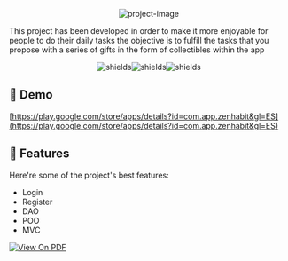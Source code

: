<p align="center"><img src="https://i.imgur.com/Tc1pPRK.png" alt="project-image"></p>

<p id="description">This project has been developed in order to make it more enjoyable for people to do their daily tasks the objective is to fulfill the tasks that you propose with a series of gifts in the form of collectibles within the app</p>

<p align="center"><img src="https://img.shields.io/badge/Kotlin-0095D5?&amp;style=for-the-badge&amp;logo=kotlin&amp;logoColor=white" alt="shields"><img src="https://img.shields.io/badge/Firebase-039BE5?style=for-the-badge&amp;logo=Firebase&amp;logoColor=white" alt="shields"><img src="https://img.shields.io/badge/Android%20Studio-3DDC84.svg?style=for-the-badge&amp;logo=android-studio&amp;logoColor=white" alt="shields"></p>

<h2>🚀 Demo</h2>

[https://play.google.com/store/apps/details?id=com.app.zenhabit&gl=ES](https://play.google.com/store/apps/details?id=com.app.zenhabit&gl=ES)

  
  
<h2>🧐 Features</h2>

Here're some of the project's best features:

*   Login
*   Register
*   DAO
*   POO
*   MVC

  

[![View On PDF](https://img.shields.io/badge/Download%20AS%20pdf-EF3939?style=for-the-badge&logo=adobeacrobatreader&logoColor=white&color=black&labelColor=ec1c24)](https://drive.google.com/file/d/1MYvICA3n5aYt3uIxse9YAtSVo4a6pNH6/view?usp=drive_link)

